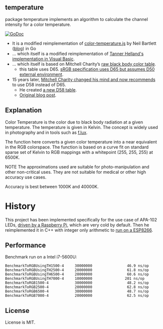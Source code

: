 ## temperature

package temperature implements an algorithm to calculate the channel intensity
for a color temperature.

[![GoDoc](https://godoc.org/github.com/maruel/temperature?status.svg)](https://godoc.org/github.com/maruel/temperature)

- It is a modified reimplementation of
  [color-temperature.js](http://github.com/neilbartlett/color-temperature) by
  Neil Bartlett ([blog](http://www.zombieprototypes.com/?p=210)) in Go
- ... which itself is a modified reimplementation of [Tanner Helland's
  implementation in Visual
  Basic](http://www.tannerhelland.com/4435/convert-temperature-rgb-algorithm-code/).
- ... which itself is based on Mitchell Charity’s [raw black body color
  table](http://www.vendian.org/mncharity/dir3/blackbody/UnstableURLs/bbr_color.html).
  - this table uses D65. [sRGB specification uses D65 but assumes D50 external
    environment](https://en.wikipedia.org/wiki/SRGB#Viewing_environment).
- 15 years later, [Mitchell Charity changed his mind and now
  recommends](http://www.vendian.org/mncharity/dir3/starcolor/) to use D58
  instead of D65.
  - He created [a new D58
    table](http://www.vendian.org/mncharity/dir3/starcolor/UnstableURLs/starcolorsD58.html).
  - [Original blog post](http://www.vendian.org/mncharity/dir3/blackbody/).


## Explanation

Color Temperature is the color due to black body radiation at a given
temperature. The temperature is given in Kelvin. The concept is widely used in
photography and in tools such as [f.lux](https://justgetflux.com).

The function here converts a given color temperature into a near equivalent in
the RGB colorspace. The function is based on a curve fit on standard sparse set
of Kelvin to RGB mappings with a whitepoint (255, 255, 255) at 6500K.

NOTE The approximations used are suitable for photo-manipulation and other
non-critical uses. They are not suitable for medical or other high accuracy use
cases.

Accuracy is best between 1000K and 40000K.


# History

This project has been implemented specifically for the use case of APA-102 LEDs,
[driven by a Raspberry Pi](https:/github.com/maruel/dlibox-go),
which are very cold by default. Then he reimplemented it in C++ with integer
only arithmetic to [run on a ESP8266](https://github.com/maruel/dlibox-esp).


## Performance

Benchmark run on a Intel i7-5600U:

    BenchmarkToRGBUsingTH1500-4     30000000                46.9 ns/op
    BenchmarkToRGBUsingTH2500-4     20000000                61.8 ns/op
    BenchmarkToRGBUsingTH6500-4     20000000                60.6 ns/op
    BenchmarkToRGBUsingTH7000-4     10000000               201 ns/op
    BenchmarkToRGB1500-4            30000000                48.2 ns/op
    BenchmarkToRGB2500-4            20000000                62.8 ns/op
    BenchmarkToRGB6500-4            30000000                48.7 ns/op
    BenchmarkToRGB7000-4            20000000                62.5 ns/op


## License

License is MIT.
